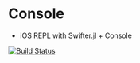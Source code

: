 Console
=======

  * iOS REPL with Swifter.jl + Console

  [![Build Status](https://api.travis-ci.org/wookay/Console.svg?branch=master)](https://travis-ci.org/wookay/Console)
